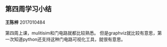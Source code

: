 ## 第四周学习小结

**王陈梓** 2017010484  
 
第四周上课，mulitisim和门电路就都比较熟悉。
但是graphviz就比较有意思，第一次知道python还支持这种门电路可视化工具，就很有意思。